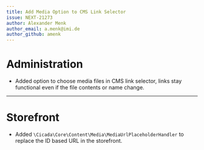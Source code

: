 ```yaml
---
title: Add Media Option to CMS Link Selector
issue: NEXT-21273
author: Alexander Menk
author_email: a.menk@imi.de
author_github: amenk
---
```

# Administration
* Added option to choose media files in CMS link selector, links stay functional even if the file contents or name change.
___
# Storefront
* Added `\Cicada\Core\Content\Media\MediaUrlPlaceholderHandler` to replace the ID based URL in the storefront. 
